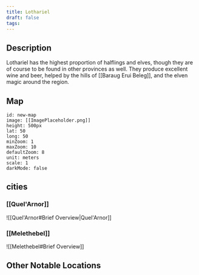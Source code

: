 ```yaml
---
title: Lothariel
draft: false
tags:
---
```

## Description
Lothariel has the highest proportion of halflings and elves, though they are of course to be found in other provinces as well. They produce excellent wine and beer, helped by the hills of [[Baraug Erui Beleg]], and the elven magic around the region.
## Map
```leaflet 
id: new-map 
image: [[ImagePlaceholder.png]] 
height: 500px 
lat: 50 
long: 50 
minZoom: 1 
maxZoom: 10 
defaultZoom: 8
unit: meters 
scale: 1 
darkMode: false
```

## cities
### [[Quel'Arnor]] 

![[Quel'Arnor#Brief Overview|Quel'Arnor]]

### [[Melethebel]]

![[Melethebel#Brief Overview]]



## Other Notable Locations
